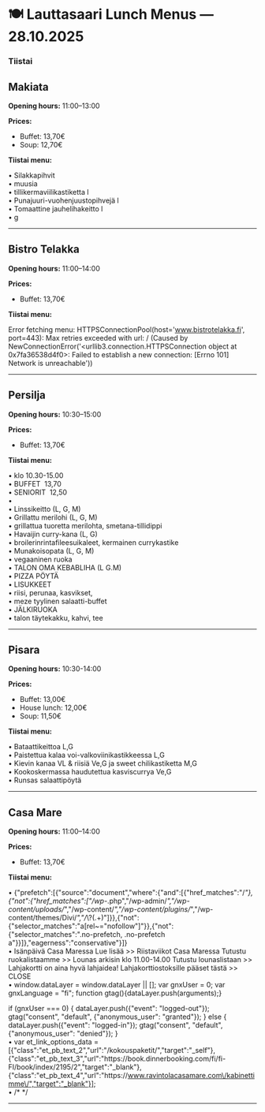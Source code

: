 # 🍽️ Lauttasaari Lunch Menus — 28.10.2025

### Tiistai

## Makiata
**Opening hours:** 11:00–13:00

**Prices:**
- Buffet: 13,70€
- Soup: 12,70€

**Tiistai menu:**

• Silakkapihvit  
• muusia  
• tillikermaviilikastiketta l  
• Punajuuri-vuohenjuustopihvejä l  
• Tomaattine jauhelihakeitto l  
• g  


---

## Bistro Telakka
**Opening hours:** 11:00–14:00

**Prices:**
- Buffet: 13,70€

**Tiistai menu:**

Error fetching menu: HTTPSConnectionPool(host='www.bistrotelakka.fi', port=443): Max retries exceeded with url: / (Caused by NewConnectionError('<urllib3.connection.HTTPSConnection object at 0x7fa36538d4f0>: Failed to establish a new connection: [Errno 101] Network is unreachable'))

---

## Persilja
**Opening hours:** 10:30–15:00

**Prices:**
- Buffet: 13,70€

**Tiistai menu:**

• klo 10.30-15.00  
• BUFFET  13,70  
• SENIORIT  12,50  
• ​  
• Linssikeitto (L, G, M)  
• Grillattu merilohi (L, G, M)  
• grillattua tuoretta merilohta, smetana-tillidippi  
• Havaijin curry-kana (L, G)  
• broilerinrintafileesuikaleet, kermainen currykastike  
• Munakoisopata (L, G, M)  
• vegaaninen ruoka  
• TALON OMA KEBABLIHA (L G.M)  
• PIZZA PÖYTÄ  
• LISUKKEET  
• riisi, perunaa, kasvikset,  
• meze tyylinen salaatti-buffet  
• JÄLKIRUOKA  
• talon täytekakku, kahvi, tee  


---

## Pisara
**Opening hours:** 10:30-14:00

**Prices:**
- Buffet: 13,00€
- House lunch: 12,00€
- Soup: 11,50€

**Tiistai menu:**

• Bataattikeittoa L,G  
• Paistettua kalaa voi-valkoviinikastikkeessa L,G  
• Kievin kanaa VL & riisiä Ve,G ja sweet chilikastiketta M,G  
• Kookoskermassa haudutettua kasviscurrya Ve,G  
• Runsas salaattipöytä  


---

## Casa Mare
**Opening hours:** 11:00–14:00

**Prices:**
- Buffet: 13,70€

**Tiistai menu:**

• {"prefetch":[{"source":"document","where":{"and":[{"href_matches":"\/*"},{"not":{"href_matches":["\/wp-*.php","\/wp-admin\/*","\/wp-content\/uploads\/*","\/wp-content\/*","\/wp-content\/plugins\/*","\/wp-content\/themes\/Divi\/*","\/*\\?(.+)"]}},{"not":{"selector_matches":"a[rel~=\"nofollow\"]"}},{"not":{"selector_matches":".no-prefetch, .no-prefetch a"}}]},"eagerness":"conservative"}]}  
• Isänpäivä Casa Maressa Lue lisää >> Riistaviikot Casa Maressa Tutustu ruokalistaamme >> Lounas arkisin klo 11.00-14.00 Tutustu lounaslistaan >> Lahjakortti on aina hyvä lahjaidea! Lahjakorttiostoksille pääset tästä >> CLOSE  
• window.dataLayer = window.dataLayer || [];
  var gnxUser = 0;
  var gnxLanguage = "fi";
  function gtag(){dataLayer.push(arguments);}

  if (gnxUser === 0) {
    dataLayer.push({"event": "logged-out"});
    gtag("consent", "default", {"anonymous_user": "granted"});
  }
  else {
    dataLayer.push({"event": "logged-in"});
    gtag("consent", "default", {"anonymous_user": "denied"});
  }  
• var et_link_options_data = [{"class":"et_pb_text_2","url":"\/kokouspaketit\/","target":"_self"},{"class":"et_pb_text_3","url":"https:\/\/book.dinnerbooking.com\/fi\/fi-FI\/book\/index\/2195\/2","target":"_blank"},{"class":"et_pb_text_4","url":"https:\/\/www.ravintolacasamare.com\/kabinettimme\/","target":"_blank"}];  
• /* <![CDATA[ */
jqueryParams.length&&$.each(jqueryParams,function(e,r){if("function"==typeof r){var n=String(r);n.replace("$","jQuery");var a=new Function("return "+n)();$(document).ready(a)}});
/* ]]> */  


---

